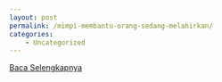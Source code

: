 ```yaml
---
layout: post
permalink: /mimpi-membantu-orang-sedang-melahirkan/
categories:
    - Uncategorized
---
```


[Baca Selengkapnya](/07)
